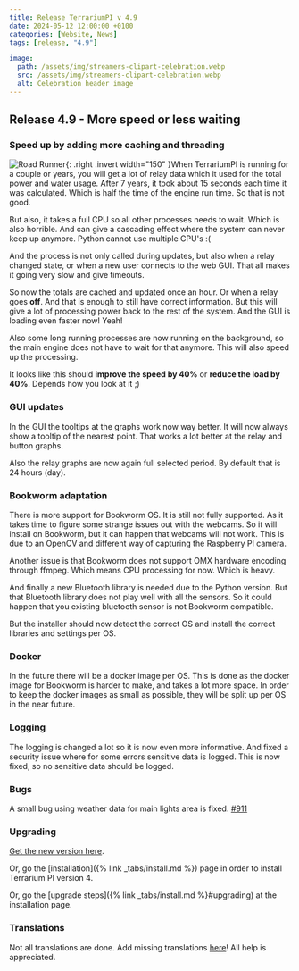 ```yaml
---
title: Release TerrariumPI v 4.9
date: 2024-05-12 12:00:00 +0100
categories: [Website, News]
tags: [release, "4.9"]

image:
  path: /assets/img/streamers-clipart-celebration.webp
  src: /assets/img/streamers-clipart-celebration.webp
  alt: Celebration header image
---
```


## Release 4.9 - More speed or less waiting

### Speed up by adding more caching and threading

![Road Runner](/assets/img/roadrunner.webp){: .right .invert width="150" }When TerrariumPI is running for a couple or years, you will get a lot of relay data which it used for the total power and water usage. After 7 years, it took about 15 seconds each time it was calculated. Which is half the time of the engine run time. So that is not good.

But also, it takes a full CPU so all other processes needs to wait. Which is also horrible. And can give a cascading effect where the system can never keep up anymore. Python cannot use multiple CPU's :(

And the process is not only called during updates, but also when a relay changed state, or when a new user connects to the web GUI. That all makes it going very slow and give timeouts.

So now the totals are cached and updated once an hour. Or when a relay goes **off**. And that is enough to still have correct information. But this will give a lot of processing power back to the rest of the system. And the GUI is loading even faster now! Yeah!

Also some long running processes are now running on the background, so the main engine does not have to wait for that anymore. This will also speed up the processing.

It looks like this should **improve the speed by 40%** or **reduce the load by 40%**. Depends how you look at it ;)

### GUI updates

In the GUI the tooltips at the graphs work now way better. It will now always show a tooltip of the nearest point. That works a lot better at the relay and button graphs.

Also the relay graphs are now again full selected period. By default that is 24 hours (day).

### Bookworm adaptation

There is more support for Bookworm OS. It is still not fully supported. As it takes time to figure some strange issues out with the webcams. So it will install on Bookworm, but it can happen that webcams will not work. This is due to an OpenCV and different way of capturing the Raspberry PI camera.

Another issue is that Bookworm does not support OMX hardware encoding through ffmpeg. Which means CPU processing for now. Which is heavy.

And finally a new Bluetooth library is needed due to the Python version. But that Bluetooth library does not play well with all the sensors. So it could happen that you existing bluetooth sensor is not Bookworm compatible.

But the installer should now detect the correct OS and install the correct libraries and settings per OS.

### Docker

In the future there will be a docker image per OS. This is done as the docker image for Bookworm is harder to make, and takes a lot more space. In order to keep the docker images as small as possible, they will be split up per OS in the near future.

### Logging

The logging is changed a lot so it is now even more informative. And fixed a security issue where for some errors sensitive data is logged. This is now fixed, so no sensitive data should be logged.

### Bugs

A small bug using weather data for main lights area is fixed. [#911](https://github.com/theyosh/TerrariumPI/issues/911)

### Upgrading

[Get the new version here](https://github.com/theyosh/TerrariumPI/releases/tag/4.9).

Or, go the [installation]({% link _tabs/install.md %}) page in order to install Terrarium PI version 4.

Or, go the [upgrade steps]({% link _tabs/install.md %}#upgrading) at the installation page.

### Translations

Not all translations are done. Add missing translations [here](https://weblate.theyosh.nl/engage/terrariumpi/)! All help is appreciated.
